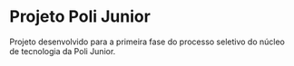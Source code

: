 # Projeto Poli Junior
 Projeto desenvolvido para a primeira fase do processo seletivo do núcleo de tecnologia da Poli Junior.
 
